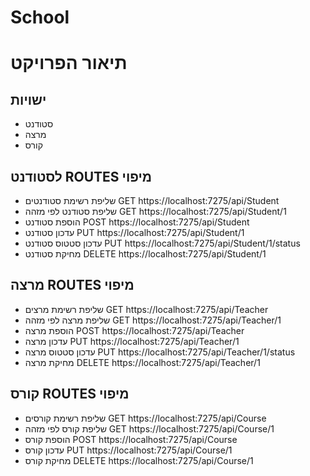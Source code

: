# School
# תיאור הפרויקט
## ישויות
- סטודנט
- מרצה
- קורס
## לסטודנט ROUTES  מיפוי
 - שליפת רשימת סטודנטים 
GET https://localhost:7275/api/Student
- שליפת סטודנט לפי מזהה
 GET https://localhost:7275/api/Student/1
- הוספת סטודנט
POST  https://localhost:7275/api/Student
- עדכון סטודנט
PUT https://localhost:7275/api/Student/1
- עדכון סטטוס סטודנט
PUT  https://localhost:7275/api/Student/1/status
- מחיקת סטודנט
DELETE https://localhost:7275/api/Student/1
##  מרצה ROUTES  מיפוי
 - שליפת רשימת מרצים
GET https://localhost:7275/api/Teacher
- שליפת מרצה לפי מזהה
 GET   https://localhost:7275/api/Teacher/1
- הוספת מרצה
POST  https://localhost:7275/api/Teacher
- עדכון מרצה
PUT  https://localhost:7275/api/Teacher/1
- עדכון סטטוס מרצה
PUT    https://localhost:7275/api/Teacher/1/status
- מחיקת מרצה
DELETE   https://localhost:7275/api/Teacher/1
##   קורס ROUTES  מיפוי
 - שליפת רשימת קורסים
GET https://localhost:7275/api/Course
- שליפת קורס  לפי מזהה
 GET   https://localhost:7275/api/Course/1
- הוספת קורס
POST  https://localhost:7275/api/Course
- עדכון קורס
PUT https://localhost:7275/api/Course/1
- מחיקת קורס
DELETE   https://localhost:7275/api/Course/1

